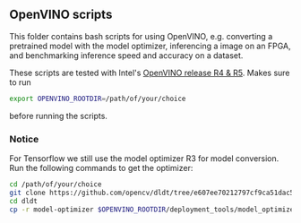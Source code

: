 ## OpenVINO scripts
This folder contains bash scripts for using OpenVINO, e.g. converting a pretrained model with the model optimizer, inferencing a image on an FPGA, and benchmarking inference speed and accuracy on a dataset.

These scripts are tested with Intel's [OpenVINO release R4 & R5](https://software.intel.com/en-us/articles/OpenVINO-RelNotes). Makes sure to run
```bash
export OPENVINO_ROOTDIR=/path/of/your/choice
```
before running the scripts.

### Notice
For Tensorflow we still use the model optimizer R3 for model conversion. Run the following commands to get the optimizer:
```bash
cd /path/of/your/choice
git clone https://github.com/opencv/dldt/tree/e607ee70212797cf9ca51dac5b7ac79f66a1c73f
cd dldt
cp -r model-optimizer $OPENVINO_ROOTDIR/deployment_tools/model_optimizer_R3
```
